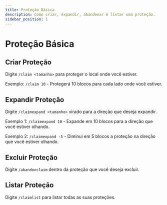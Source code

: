 ```yaml
---
title: Proteção Básica
description: Como criar, expandir, abandonar e listar uma proteção.
sidebar_position: 1
---
```


# Proteção Básica

## Criar Proteção

Digite `/claim <tamanho>` para proteger o local onde você estiver.

Exemplo: `/claim 10` - Protegerá 10 blocos para cada lado onde você estiver.

## **Expandir Proteção**

Digite `/claimexpand <tamanho>` virado para a direção que deseja expandir.

Exemplo 1: `/claimexpand 10` - Expande em 10 blocos para a direção que você estiver olhando.

Exemplo 2: `/claimexpand -5` - Diminui em 5 blocos a proteção na direção que você estiver olhando.

## **Excluir Proteção**

Digite `/abandonclaim` dentro da proteção que você deseja excluir.

## Listar Proteção

Digite `/claimlist` para listar todas as suas proteções.
